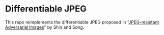 # Differentiable JPEG
This repo reimplements the differentiable JPEG proposed in "[JPEG-resistant Adversarial Images](https://machine-learning-and-security.github.io/papers/mlsec17_paper_54.pdf)" by Shin and Song.

